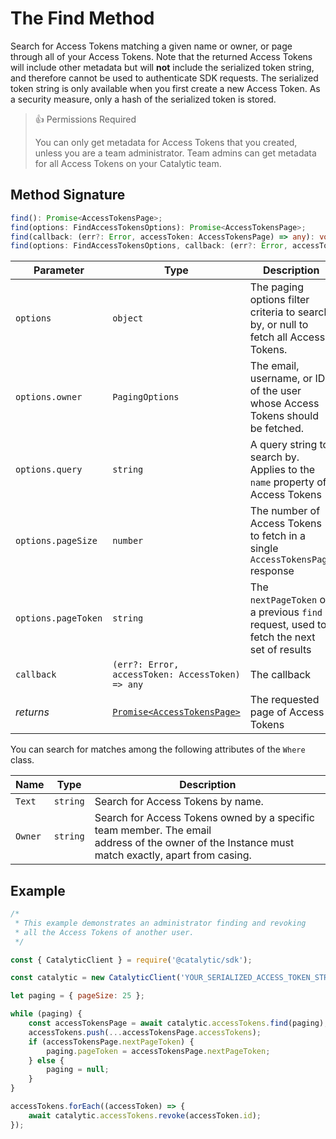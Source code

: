 # The Find Method

Search for Access Tokens matching a given name or owner, or page through all of your Access Tokens. Note that the returned Access Tokens will include other metadata but will **not** include the serialized token string, and therefore cannot be used to authenticate SDK requests. The serialized token string is only available when you first create a new Access Token. As a security measure, only a hash of the serialized token is stored.

> 👍 Permissions Required
>
> You can only get metadata for Access Tokens that you created, unless you are a team administrator. Team admins can get metadata for all Access Tokens on your Catalytic team.

## Method Signature

```typescript
find(): Promise<AccessTokensPage>;
find(options: FindAccessTokensOptions): Promise<AccessTokensPage>;
find(callback: (err?: Error, accessToken: AccessTokensPage) => any): void;
find(options: FindAccessTokensOptions, callback: (err?: Error, accessToken: AccessTokensPage) => any): void;
```

| Parameter           | Type                                                                | Description                                                                             | Default |
| ------------------- | ------------------------------------------------------------------- | --------------------------------------------------------------------------------------- | ------- |
| `options`           | `object`                                                            | The paging options filter criteria to search by, or null to fetch all Access Tokens.    |         |
| `options.owner`     | `PagingOptions`                                                     | The email, username, or ID of the user whose Access Tokens should be fetched.           |         |
| `options.query`     | `string`                                                            | A query string to search by. Applies to the `name` property of Access Tokens            |         |
| `options.pageSize`  | `number`                                                            | The number of Access Tokens to fetch in a single `AccessTokensPage` response            | `25`    |
| `options.pageToken` | `string`                                                            | The `nextPageToken` of a previous `find` request, used to fetch the next set of results |         |
| `callback`          | `(err?: Error, accessToken: AccessToken) => any`                    | The callback                                                                            |         |
| _returns_           | [`Promise<AccessTokensPage>`](doc:the-accesstokenspage-entity-node) | The requested page of Access Tokens                                                     |         |

You can search for matches among the following attributes of the `Where` class.

| Name    | Type     | Description                                                                                                                                         |
| ------- | -------- | --------------------------------------------------------------------------------------------------------------------------------------------------- |
| `Text`  | `string` | Search for Access Tokens by name.                                                                                                                   |
| `Owner` | `string` | Search for Access Tokens owned by a specific team member. The email <br>address of the owner of the Instance must match exactly, apart from casing. |

## Example

```js
/*
 * This example demonstrates an administrator finding and revoking
 * all the Access Tokens of another user.
 */

const { CatalyticClient } = require('@catalytic/sdk');

const catalytic = new CatalyticClient('YOUR_SERIALIZED_ACCESS_TOKEN_STRING');

let paging = { pageSize: 25 };

while (paging) {
    const accessTokensPage = await catalytic.accessTokens.find(paging);
    accessTokens.push(...accessTokensPage.accessTokens);
    if (accessTokensPage.nextPageToken) {
        paging.pageToken = accessTokensPage.nextPageToken;
    } else {
        paging = null;
    }
}

accessTokens.forEach((accessToken) => {
    await catalytic.accessTokens.revoke(accessToken.id);
});
```
